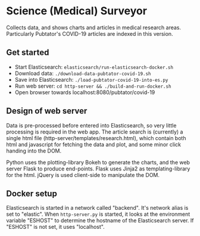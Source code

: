 # Science (Medical) Surveyor

Collects data, and shows charts and articles in medical research areas. Particularly Pubtator's COVID-19
articles are indexed in this version.


## Get started

* Start Elasticsearch: `elasticsearch/run-elasticsearch-docker.sh`
* Download data: `./download-data-pubtator-covid-19.sh`
* Save into Elasticsearch: `./load-pubtator-covid-19-into-es.py`
* Run web server: `cd http-server && ./build-and-run-docker.sh`
* Open browser towards localhost:8080/pubtator/covid-19


## Design of web server

Data is pre-processed before entered into Elasticsearch, so very little processing is required in the web app.
The article search is (currently) a single html file (http-server/templates/research.html), which contain both
html and javascript for fetching the data and plot, and some minor click handing into the DOM.

Python uses the plotting-library Bokeh to generate the charts, and the web server Flask to produce end-points.
Flask uses Jinja2 as templating-library for the html. jQuery is used client-side to manipulate the DOM.


## Docker setup

Elasticsearch is started in a network called "backend". It's network alias is set to "elastic". When
`http-server.py` is started, it looks at the environment variable "ESHOST" to determine the hostname of the
Elasticsearch server. If "ESHOST" is not set, it uses "localhost".
